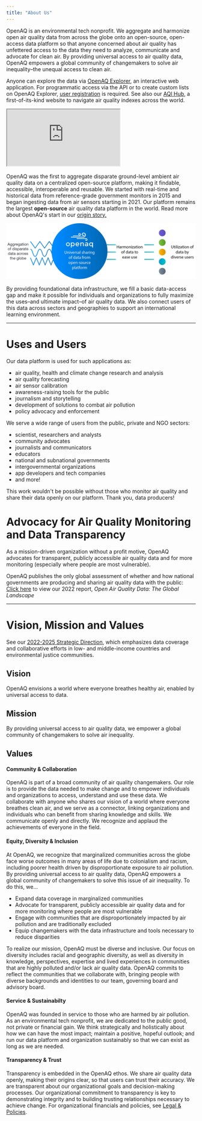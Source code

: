 ```yaml
---
title: "About Us"
---
```


OpenAQ is an environmental tech nonprofit. We aggregate and harmonize open air quality data from across the globe onto an open-source, open-access data platform so that anyone concerned about air quality has unfettered access to the data they need to analyze, communicate and advocate for clean air. By providing universal access to air quality data, OpenAQ empowers a global community of changemakers to solve air inequality–the unequal access to clean air.

Anyone can explore the data via [OpenAQ Explorer](https://explore.openaq.org/), an interactive web application. For programmatic access via the API or to create custom lists on OpenAQ Explorer, [user registration](https://explore.openaq.org/login)[](https://docs.openaq.org/docs/getting-started) is required. See also our [AQI Hub](https://aqihub.info/), a first-of-its-kind website to navigate air quality indexes across the world.

<iframe src="https://www.youtube-nocookie.com/embed/FntU6TXpb2g" allowfullscreen title="YouTube Video"></iframe>

OpenAQ was the first to aggregate disparate ground-level ambient air quality data on a centralized open-source platform, making it findable, accessible, interoperable and reusable. We started with real-time and historical data from reference-grade government monitors in 2015 and began ingesting data from air sensors starting in 2021. Our platform remains the largest **open-source** air quality data platform in the world. Read more about OpenAQ's start in our [origin story.](https://openaq.medium.com/the-openaq-origin-story-31e0ce904529)

![Data ingestion](src/assets/images/data-ingestion.webp)

By providing foundational data infrastructure, we fill a basic data-access gap and make it possible for individuals and organizations to fully maximize the uses–and ultimate impact–of air quality data. We also connect users of this data across sectors and geographies to support an international learning environment.

---

# Uses and Users

Our data platform is used for such applications as:

- air quality, health and climate change research and analysis
- air quality forecasting
- air sensor calibration
- awareness-raising tools for the public
- journalism and storytelling
- development of solutions to combat air pollution
- policy advocacy and enforcement

We serve a wide range of users from the public, private and NGO sectors:

- scientist, researchers and analysts
- community advocates
- journalists and communicators
- educators
- national and subnational governments
- intergovernmental organizations
- app developers and tech companies
- and more!

This work wouldn't be possible without those who monitor air quality and share their data openly on our platform. Thank you, data producers!

# Advocacy for Air Quality Monitoring and Data Transparency

As a mission-driven organization without a profit motive, OpenAQ advocates for transparent, publicly accessible air quality data and for more monitoring (especially where people are most vulnerable).

OpenAQ publishes the only global assessment of whether and how national governments are producing and sharing air quality data with the public: [Click here](https://documents.openaq.org/reports/Open+Air+Quality+Data+Global+Landscape+2022.pdf) to view our 2022 report, _Open Air Quality Data: The Global Landscape_

---

# Vision, Mission and Values

See our [2022-2025 Strategic Direction](https://documents.openaq.org/strategy/OpenAQ+Strategic+Direction-Abbreviated.pdf), which emphasizes data coverage and collaborative efforts in low- and middle-income countries and environmental justice communities.

## Vision

OpenAQ envisions a world where everyone breathes healthy air, enabled by universal access to data.

## Mission

By providing universal access to air quality data, we empower a global community of changemakers to solve air inequality.

## Values

#### Community & Collaboration

OpenAQ is part of a broad community of air quality changemakers. Our role is to provide the data needed to make change and to empower individuals and organizations to access, understand and use these data. We collaborate with anyone who shares our vision of a world where everyone breathes clean air, and we serve as a connector, linking organizations and individuals who can benefit from sharing knowledge and skills. We communicate openly and directly. We recognize and applaud the achievements of everyone in the field.

#### Equity, Diversity & Inclusion

At OpenAQ, we recognize that marginalized communities across the globe face worse outcomes in many areas of life due to colonialism and racism, including poorer health driven by disproportionate exposure to air pollution. By providing universal access to air quality data, OpenAQ empowers a global community of changemakers to solve this issue of air inequality. To do this, we…

- Expand data coverage in marginalized communities
- Advocate for transparent, publicly accessible air quality data and for more monitoring where people are most vulnerable
- Engage with communities that are disproportionately impacted by air pollution and are traditionally excluded
- Equip changemakers with the data infrastructure and tools necessary to reduce disparities

To realize our mission, OpenAQ must be diverse and inclusive. Our focus on diversity includes racial and geographic diversity, as well as diversity in knowledge, perspectives, expertise and lived experiences in communities that are highly polluted and/or lack air quality data. OpenAQ commits to reflect the communities that we collaborate with, bringing people with diverse backgrounds and identities to our team, governing board and advisory board.

#### Service & Sustainabilty

OpenAQ was founded in service to those who are harmed by air pollution. As an environmental tech nonprofit, we are dedicated to the public good, not private or financial gain. We think strategically and holistically about how we can have the most impact; maintain a positive, hopeful outlook; and run our data platform and organization sustainably so that we can exist as long as we are needed.

#### Transparency & Trust

Transparency is embedded in the OpenAQ ethos. We share air quality data openly, making their origins clear, so that users can trust their accuracy. We are transparent about our organizational goals and decision-making processes. Our organizational commitment to transparency is key to demonstrating integrity and to building trusting relationships necessary to achieve change. For organizational financials and policies, see [Legal & Policies](/about/legal/).
